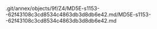.git/annex/objects/9f/Z4/MD5E-s1153--62f43108c3cd8534c4863db3d8db6e42.md/MD5E-s1153--62f43108c3cd8534c4863db3d8db6e42.md
